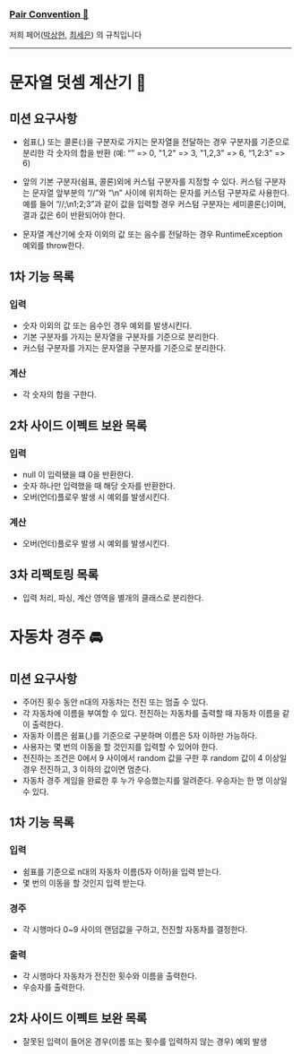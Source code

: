 ### [Pair Convention 👯](https://shpark-wootaecam.notion.site/Pair-Convention-4ac286189cf84b3db20479a3536b54ce?pvs=4)

저희 페어([박상현](https://github.com/PPakSang), [최세은](https://github.com/dahyen0o)) 의 규칙입니다

---

# 문자열 덧셈 계산기 🧮

## 미션 요구사항

- 쉼표(,) 또는 콜론(:)을 구분자로 가지는 문자열을
  전달하는 경우 구분자를 기준으로 분리한 각 숫자의 합을 반환 (예: “” => 0, "1,2" => 3, "1,2,3" => 6, “1,2:3” => 6)

- 앞의 기본 구분자(쉼표, 콜론)외에 커스텀 구분자를 지정할 수 있다. 커스텀 구분자는 문자열 앞부분의 “//”와 “\n” 사이에 위치하는 문자를 커스텀 구분자로 사용한다. 예를 들어 “//;\n1;2;3”과 같이 값을 입력할 경우 커스텀 구분자는 세미콜론(;)이며, 결과 값은 6이 반환되어야 한다.

- 문자열 계산기에 숫자 이외의 값 또는 음수를 전달하는 경우 RuntimeException 예외를 throw한다.

## 1차 기능 목록

### 입력

- 숫자 이외의 값 또는 음수인 경우 예외를 발생시킨다.
- 기본 구분자를 가지는 문자열을 구분자를 기준으로 분리한다.
- 커스텀 구분자를 가지는 문자열을 구분자를 기준으로 분리한다.

### 계산

- 각 숫자의 합을 구한다.

## 2차 사이드 이펙트 보완 목록

### 입력

- null 이 입력됐을 떄 0을 반환한다.
- 숫자 하나만 입력했을 때 해당 숫자를 반환한다.
- 오버(언더)플로우 발생 시 예외를 발생시킨다.

### 계산

- 오버(언더)플로우 발생 시 예외를 발생시킨다.

## 3차 리팩토링 목록

- 입력 처리, 파싱, 계산 영역을 별개의 클래스로 분리한다.

# 자동차 경주 🚘

## 미션 요구사항

- 주어진 횟수 동안 n대의 자동차는 전진 또는 멈출 수 있다.
- 각 자동차에 이름을 부여할 수 있다. 전진하는 자동차를 출력할 때 자동차 이름을 같이 출력한다.
- 자동차 이름은 쉼표(,)를 기준으로 구분하며 이름은 5자 이하만 가능하다.
- 사용자는 몇 번의 이동을 할 것인지를 입력할 수 있어야 한다.
- 전진하는 조건은 0에서 9 사이에서 random 값을 구한 후 random 값이 4 이상일 경우 전진하고, 3 이하의 값이면 멈춘다.
- 자동차 경주 게임을 완료한 후 누가 우승했는지를 알려준다. 우승자는 한 명 이상일 수 있다.

## 1차 기능 목록

### 입력

- 쉼표를 기준으로 n대의 자동차 이름(5자 이하)을 입력 받는다.
- 몇 번의 이동을 할 것인지 입력 받는다.

### 경주

- 각 시행마다 0~9 사이의 랜덤값을 구하고, 전진할 자동차를 결정한다.

### 출력

- 각 시행마다 자동차가 전진한 횟수와 이름을 출력한다.
- 우승자를 출력한다.

## 2차 사이드 이펙트 보완 목록

- 잘못된 입력이 들어온 경우(이름 또는 횟수를 입력하지 않는 경우) 예외 발생